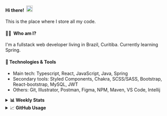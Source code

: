 #### Hi there!&nbsp;&nbsp;<img src="https://media.giphy.com/media/hvRJCLFzcasrR4ia7z/giphy.gif" width="20px">
This is the place where I store all my code.

#### 👨‍💻 &nbsp;Who am I?
I'm a fullstack web developer living in Brazil, Curitiba. Currently learning Spring.

#### 🔧&nbsp;Technologies & Tools
- Main tech: Typescript, React, JavaScript, Java, Spring </br>
- Secondary tools: Styled Components, Chakra, SCSS/SASS, Bootstrap, React-bootstrap, MySQL, JWT </br>
- Others: Git, Illustrator, Postman, Figma, NPM, Maven, VS Code, Intellij </br> 


<details>
  <summary><b> 📊&nbsp;Weekly Stats</b></summary>
<!--START_SECTION:waka-->

```text
TypeScript       24 hrs 3 mins   █████████████▒░░░░░░░░░░░   52.91 %
Java             13 hrs 52 mins  ███████▓░░░░░░░░░░░░░░░░░   30.52 %
JavaScript       2 hrs 29 mins   █▒░░░░░░░░░░░░░░░░░░░░░░░   05.48 %
Text             1 hr 59 mins    █░░░░░░░░░░░░░░░░░░░░░░░░   04.39 %
XML              52 mins         ▒░░░░░░░░░░░░░░░░░░░░░░░░   01.93 %
Other            35 mins         ▒░░░░░░░░░░░░░░░░░░░░░░░░   01.32 %
```

<!--END_SECTION:waka-->
</details>

<details>
  <summary>&#x1f4c8;<b> GitHub Usage</b></summary>
  
[![Top Langs](https://github-readme-stats.vercel.app/api/top-langs/?username=gxlpes&&langs_count=9&layout=compact)](https://github.com/anuraghazra/github-readme-stats)

</details>
